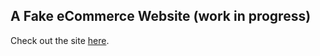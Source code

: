 ## A Fake eCommerce Website (work in progress)

Check out the site [here](http://ec2-54-191-154-64.us-west-2.compute.amazonaws.com/fake-e-commerce-site/public/).
